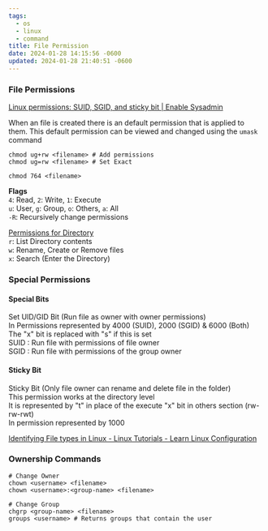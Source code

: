```yaml
---
tags:
  - os
  - linux
  - command
title: File Permission
date: 2024-01-28 14:15:56 -0600
updated: 2024-01-28 21:40:51 -0600
---
```


### File Permissions

[Linux permissions: SUID, SGID, and sticky bit | Enable Sysadmin](https://www.redhat.com/sysadmin/suid-sgid-sticky-bit)

When an file is created there is an default permission that is applied to them. This default permission can be viewed and changed using the `umask` command

````shell
chmod ug+rw <filename> # Add permissions
chmod ug=rw <filename> # Set Exact

chmod 764 <filename>
````

**Flags**  
`4`: Read, `2`: Write, `1`: Execute  
`u`: User, `g`: Group, `o`: Others, `a`: All  
`-R`: Recursively change permissions

<u>Permissions for Directory</u>  
`r`: List Directory contents  
`w`: Rename, Create or Remove files  
`x`: Search (Enter the Directory)

### Special Permissions

#### Special Bits
Set UID/GID Bit (Run file as owner with owner permissions)  
In Permissions represented by 4000 (SUID), 2000 (SGID) & 6000 (Both)  
The "x" bit is replaced with "s" if this is set  
SUID : Run file with permissions of file owner  
SGID : Run file with permissions of the group owner

#### Sticky Bit
Sticky Bit (Only file owner can rename and delete file in the folder)  
This permission works at the directory level  
It is represented by "t" in place of the execute "x" bit in others section (rw-rw-rwt)  
In permission represented by 1000

[Identifying File types in Linux - Linux Tutorials - Learn Linux Configuration](https://linuxconfig.org/identifying-file-types-in-linux)

### Ownership Commands

````shell
# Change Owner
chown <username> <filename>
chown <username>:<group-name> <filename>

# Change Group
chgrp <group-name> <filename>
groups <username> # Returns groups that contain the user
````
